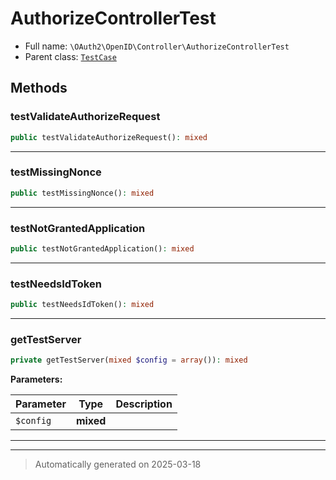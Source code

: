 
# AuthorizeControllerTest





* Full name: `\OAuth2\OpenID\Controller\AuthorizeControllerTest`
* Parent class: [`TestCase`](../../../PHPUnit/Framework/TestCase.md)




## Methods


### testValidateAuthorizeRequest



```php
public testValidateAuthorizeRequest(): mixed
```












***

### testMissingNonce



```php
public testMissingNonce(): mixed
```












***

### testNotGrantedApplication



```php
public testNotGrantedApplication(): mixed
```












***

### testNeedsIdToken



```php
public testNeedsIdToken(): mixed
```












***

### getTestServer



```php
private getTestServer(mixed $config = array()): mixed
```








**Parameters:**

| Parameter | Type | Description |
|-----------|------|-------------|
| `$config` | **mixed** |  |





***


***
> Automatically generated on 2025-03-18
